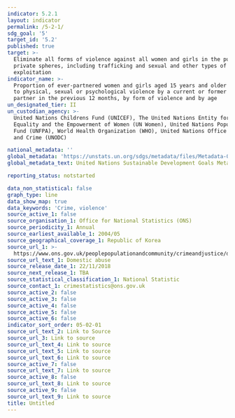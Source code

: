 ```yaml
---
indicator: 5.2.1
layout: indicator
permalink: /5-2-1/
sdg_goal: '5'
target_id: '5.2'
published: true
target: >-
  Eliminate all forms of violence against all women and girls in the public and
  private spheres, including trafficking and sexual and other types of
  exploitation
indicator_name: >-
  Proportion of ever-partnered women and girls aged 15 years and older subjected
  to physical, sexual or psychological violence by a current or former intimate
  partner in the previous 12 months, by form of violence and by age
un_designated_tier: II
un_custodian_agency: >-
  United Nations Childrens Fund (UNICEF), The United Nations Entity for Gender
  Equality and the Empowerment of Women (UN Women), United Nations Population
  Fund (UNFPA), World Health Organization (WHO), United Nations Office on Drugs
  and Crime (UNODC)

national_metadata: ''
global_metadata: 'https://unstats.un.org/sdgs/metadata/files/Metadata-05-02-01.pdf'
global_metadata_text: United Nations Sustainable Development Goals Metadata (PDF 518 KB)

reporting_status: notstarted

data_non_statistical: false
graph_type: line
data_show_map: true
data_keywords: 'Crime, violence'
source_active_1: false
source_organisation_1: Office for National Statistics (ONS)
source_periodicity_1: Annual
source_earliest_available_1: 2004/05
source_geographical_coverage_1: Republic of Korea
source_url_1: >-
  https://www.ons.gov.uk/peoplepopulationandcommunity/crimeandjustice/datasets/domesticabusefindingsfromthecrimesurveyforenglandandwalesappendixtables
source_url_text_1: Domestic abuse
source_release_date_1: 22/11/2018
source_next_release_1: TBA
source_statistical_classification_1: National Statistic
source_contact_1: crimestatistics@ons.gov.uk
source_active_2: false
source_active_3: false
source_active_4: false
source_active_5: false
source_active_6: false
indicator_sort_order: 05-02-01
source_url_text_2: Link to Source
source_url_3: Link to source
source_url_text_4: Link to source
source_url_text_5: Link to source
source_url_text_6: Link to source
source_active_7: false
source_url_text_7: Link to source
source_active_8: false
source_url_text_8: Link to source
source_active_9: false
source_url_text_9: Link to source
title: Untitled
---
```

